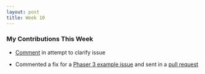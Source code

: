 ```yaml
---
layout: post
title: Week 10
---
```


### My Contributions This Week

* [Comment](https://github.com/photonstorm/phaser3-examples/issues/109) in attempt to clarify issue 

* Commented a fix for a [Phaser 3 example issue](https://github.com/photonstorm/phaser3-examples/issues/17) and sent in a [pull request](https://github.com/photonstorm/phaser3-examples/pull/115)


